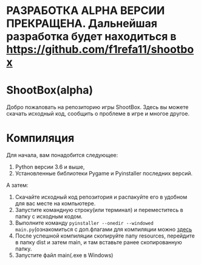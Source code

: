 # РАЗРАБОТКА ALPHA ВЕРСИИ ПРЕКРАЩЕНА. Дальнейшая разработка будет находиться в https://github.com/f1refa11/shootbox

# ShootBox(alpha)
Добро пожаловать на репозиторию игры ShootBox. Здесь вы можете скачать исходный код, сообщить о проблеме в игре и многое другое.

# Компиляция
Для начала, вам понадобится следующее:

 1. Python версии 3.6 и выше,
 2. Установленные библиотеки Pygame и Pyinstaller последних версий.

А затем:

 1. Скачайте исходный код репозитория и распакуйте его в удобном для вас месте на компьютере.
 2. Запустите командную строку(или терминал) и переместитесь в папку с исходным кодом.
 3. Выполните команду `pyinstaller --onedir --windowed main.py`(ознакомиться с доп.флагами для компиляции можно [здесь](https://pyinstaller.readthedocs.io/en/stable/usage.html)
 4. После успешной компиляции скопируйте папу resources, перейдите в папку dist и затем main, и там вставьте ранее скопированную папку.
 5. Запустите файл main(.exe в Windows)
